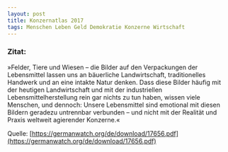 ```yaml
---
layout: post
title: Konzernatlas 2017
tags: Menschen Leben Geld Demokratie Konzerne Wirtschaft
---
```

### Zitat:
»Felder, Tiere und Wiesen – die Bilder auf den Verpackungen der Lebensmittel lassen uns an bäuerliche Landwirtschaft, traditionelles Handwerk und an eine intakte Natur denken. Dass diese Bilder häufig mit der heutigen Landwirtschaft und mit der industriellen Lebensmittelherstellung rein gar nichts zu tun haben, wissen viele Menschen, und dennoch: Unsere Lebensmittel sind emotional mit diesen Bildern geradezu untrennbar verbunden – und nicht mit der Realität und Praxis weltweit agierender Konzerne.«

Quelle:
[https://germanwatch.org/de/download/17656.pdf](https://germanwatch.org/de/download/17656.pdf)
